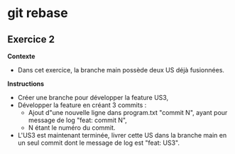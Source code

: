 # git rebase

## Exercice 2

**Contexte**
- Dans cet exercice, la branche main possède deux US déjà fusionnées.

**Instructions**
- Créer une branche pour développer la feature US3,
- Développer la feature en créant 3 commits : 
  - Ajout d"une nouvelle ligne dans program.txt "commit N", ayant pour message de log "feat: commit N",
  - N étant le numéro du commit.
- L'US3 est maintenant terminée, livrer cette US dans la branche main en un seul commit dont le message de log est "feat: US3".
